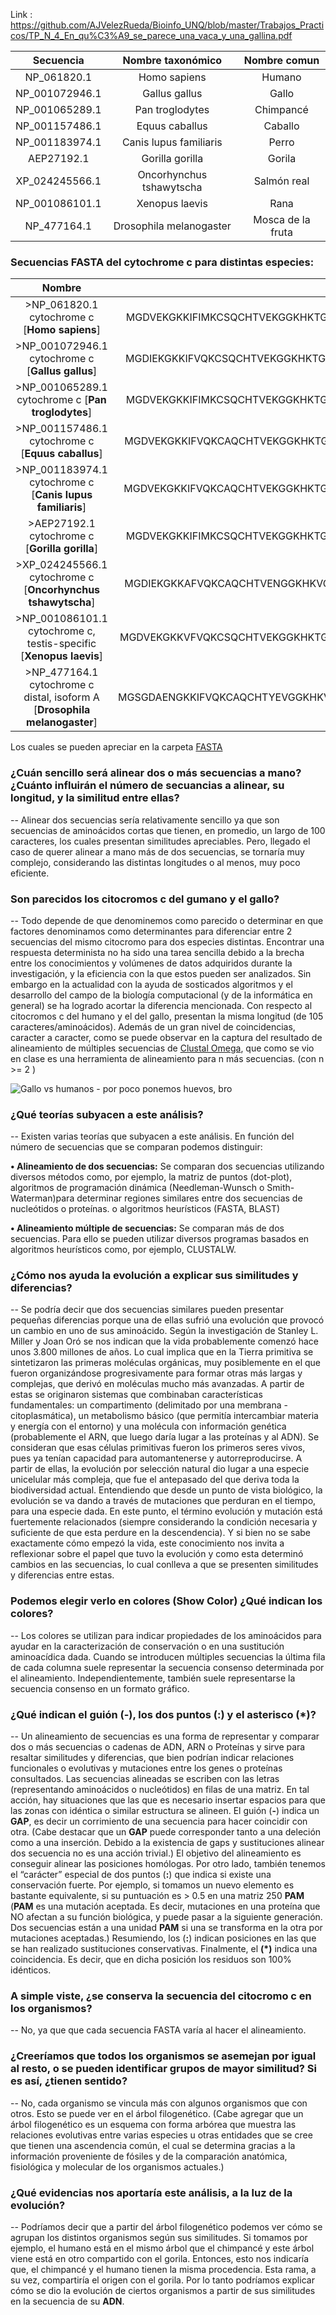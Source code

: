 Link :
https://github.com/AJVelezRueda/Bioinfo_UNQ/blob/master/Trabajos_Practicos/TP_N_4_En_qu%C3%A9_se_parece_una_vaca_y_una_gallina.pdf


| **Secuencia**      | **Nombre taxonómico**        | **Nombre comun** |
|:--------------:|:------------------------:|:-------------:|  
| NP_061820.1    | Homo sapiens             | Humano |
| NP_001072946.1 | Gallus gallus            | Gallo |
| NP_001065289.1 | Pan troglodytes			| Chimpancé |
| NP_001157486.1 | Equus caballus			| Caballo | 
| NP_001183974.1 | Canis lupus familiaris	| Perro |
| AEP27192.1   	 | Gorilla gorilla			| Gorila |
| XP_024245566.1 | Oncorhynchus tshawytscha	| Salmón real |
| NP_001086101.1 | Xenopus laevis			| Rana |
| NP_477164.1	 | Drosophila melanogaster	| Mosca de la fruta |


### Secuencias FASTA del cytochrome c para distintas especies:

| **Nombre**         | **Secuencia**                |
|:--------------:|:------------------------:|
| >NP_061820.1 cytochrome c [**Homo sapiens**]| MGDVEKGKKIFIMKCSQCHTVEKGGKHKTGPNLHGLFGRKTGQAPGYSYTAANKNKGIIWGEDTLMEYLENPKKYIPGTKMIFVGIKKKEERADLIAYLKKATNE|
| >NP_001072946.1 cytochrome c [**Gallus gallus**] | MGDIEKGKKIFVQKCSQCHTVEKGGKHKTGPNLHGLFGRKTGQAEGFSYTDANKNKGITWGEDTLMEYLENPKKYIPGTKMIFAGIKKKSERVDLIAYLKDATSK|
| >NP_001065289.1 cytochrome c [**Pan troglodytes**] | MGDVEKGKKIFIMKCSQCHTVEKGGKHKTGPNLHGLFGRKTGQAPGYSYTAANKNKGIIWGEDTLMEYLENPKKYIPGTKMIFVGIKKKEERADLIAYLKKATNE |
| >NP_001157486.1 cytochrome c [**Equus caballus**] | MGDVEKGKKIFVQKCAQCHTVEKGGKHKTGPNLHGLFGRKTGQAPGFSYTDANKNKGITWKEETLMEYLENPKKYIPGTKMIFAGIKKKTEREDLIAYLKKATNE |
| >NP_001183974.1 cytochrome c [**Canis lupus familiaris**] | MGDVEKGKKIFVQKCAQCHTVEKGGKHKTGPNLHGLFGRKTGQAPGFSYTDANKNKGITWGEETLMEYLENPKKYIPGTKMIFAGIKKTGERADLIAYLKKATKE |
| >AEP27192.1 cytochrome c [**Gorilla gorilla**] | MGDVEKGKKIFIMKCSQCHTVEKGGKHKTGPNLHGLFGRKTGQAPGYSYTAANKNKGIIWGEDTLMEYLENPKKYIPGTKMIFVGIKKKEERADLIAYLKKATNE |
| >XP_024245566.1 cytochrome c [**Oncorhynchus tshawytscha**] | MGDIEKGKKAFVQKCAQCHTVENGGKHKVGPNLWGLFGRKTGQAEGFSYTDANKAKGIVWDTDTLMTYLENPKKYIPGTKMIFAGIKKKGERADLIAYLKSATS |
| >NP_001086101.1 cytochrome c, testis-specific [**Xenopus laevis**] | MGDVEKGKKVFVQKCSQCHTVEKGGKHKTGPNLHGLFGRKTGQAEGFSYTDANKNKGIVWDEDTLMVYLENPKKYIPGTKMIFAGIKKKGERQDLIAYLKQSTSS |
| >NP_477164.1 cytochrome c distal, isoform A [**Drosophila melanogaster**] | MGSGDAENGKKIFVQKCAQCHTYEVGGKHKVGPNLGGVVGRKCGTAAGYKYTDANIKKGVTWTEGNLDEYLKDPKKYIPGTKMVFAGLKKAEERADLIAFLKSNK |

Los cuales se pueden apreciar en la carpeta [FASTA](https://github.com/pache0015/Bioinformatica-UNQ/tree/master/TP%20-%204/FASTA)

### ¿Cuán sencillo será alinear dos o más secuencias a mano? ¿Cuánto influirán el número de secuancias a alinear, su longitud, y la similitud entre ellas?

-- Alinear dos secuencias sería relativamente sencillo ya que son secuencias de aminoácidos cortas que tienen, en promedio, un largo de 100 caracteres, los cuales presentan similitudes apreciables. Pero, llegado el caso de querer alinear a mano más de dos secuencias, se tornaría muy complejo, considerando las distintas longitudes o al menos, muy poco eficiente.

### Son parecidos los citocromos c del gumano y el gallo?

-- Todo depende de que denominemos como parecido o determinar en que factores denominamos como determinantes para diferenciar entre 2 secuencias del mismo citocromo para dos especies distintas. Encontrar una respuesta determinista no ha sido una tarea sencilla debido a la brecha entre los conocimientos y volúmenes de datos adquiridos durante la investigación, y la eficiencia con la que estos pueden ser analizados. Sin embargo en la actualidad con la ayuda de sosticados algoritmos y el desarrollo del campo de la biología computacional (y de la informática en general) se ha logrado acortar la diferencia mencionada.
Con respecto al citocromos c del humano y el del gallo, presentan la misma longitud (de 105 caracteres/aminoácidos). Además de un gran nivel de coincidencias, caracter a caracter, como se puede observar en la captura del resultado de alineamiento de múltiples secuencias de [Clustal Omega](https://www.ebi.ac.uk/Tools/services/web/toolresult.ebi?jobId=clustalo-I20200525-071248-0602-89162796-p2m), que como se vio en clase es una herramienta de alineamiento para n más secuencias. (con n >= 2 )

![Gallo vs humanos - por poco ponemos huevos, bro](https://github.com/pache0015/Bioinformatica-UNQ/blob/master/TP%20-%204/img/gallovshumano.jpg)

### ¿Qué teorías subyacen a este análisis?



-- Existen varias teorías que subyacen a este análisis. En función del número de secuencias que se comparan podemos distinguir: 

**• Alineamiento de dos secuencias:** Se comparan dos secuencias utilizando diversos métodos como, por ejemplo, la matriz de puntos (dot-plot), algoritmos de programación dinámica (Needleman-Wunsch o Smith-Waterman)para determinar regiones similares entre dos secuencias de nucleótidos o proteínas. o algoritmos heurísticos (FASTA, BLAST)

**• Alineamiento múltiple de secuencias:** Se comparan más de dos secuencias. Para ello se pueden utilizar diversos programas basados en algoritmos heurísticos como, por ejemplo, CLUSTALW.


### ¿Cómo nos ayuda la evolución a explicar sus similitudes y diferencias?

-- Se podría decir que dos secuencias similares pueden presentar pequeñas diferencias porque una de ellas sufrió una evolución que provocó un cambio en uno de sus aminoácido.
Según la investigación de Stanley L. Miller y Joan Oró se nos indican que la vida probablemente comenzó hace unos 3.800 millones de años. Lo cual implica que en la Tierra primitiva se sintetizaron las primeras moléculas orgánicas, muy posiblemente en el  que fueron organizándose progresivamente para formar otras más largas y complejas, que derivó en moléculas mucho más avanzadas. A partir de estas se originaron sistemas que combinaban características fundamentales: un compartimento (delimitado por una membrana - citoplasmática), un metabolismo básico (que permitía intercambiar materia y energía con el entorno) y una molécula con información genética (probablemente el ARN, que luego daría lugar a las proteínas y al ADN). Se consideran que esas células primitivas fueron los primeros seres vivos, pues ya tenían capacidad para automantenerse y autorreproducirse. A partir de ellas, la evolución por selección natural dio lugar a una especie unicelular más compleja, que fue el antepasado del que deriva toda la biodiversidad actual. Entendiendo que desde un punto de vista biológico, la evolución se va dando a través de mutaciones que perduran en el tiempo, para una especie dada. En este punto, el término evolución y mutación está fuertemente relacionados (siempre considerando la condición necesaria y suficiente de que esta perdure en la descendencia). Y si bien no se sabe exactamente cómo empezó la vida, este conocimiento nos invita a reflexionar sobre el papel que tuvo la evolución y como esta determinó cambios en las secuencias, lo cual conlleva a que se presenten similitudes y diferencias entre estas.

### Podemos elegir verlo en colores (Show Color) ¿Qué indican los colores?

-- Los colores se utilizan para indicar propiedades de los aminoácidos para ayudar en la caracterización de conservación o en una sustitución aminoacídica dada. Cuando se introducen múltiples secuencias la última fila de cada columna suele representar la secuencia consenso determinada por el alineamiento. Independientemente, también suele representarse la secuencia consenso en un formato gráfico.

### ¿Qué indican el guión (-), los dos  puntos (:) y el asterisco (*)?

-- Un alineamiento de secuencias es una forma de representar y comparar dos o más secuencias o cadenas de ADN, ARN o Proteínas y sirve para resaltar similitudes y diferencias,  que bien podrían indicar relaciones funcionales o evolutivas y mutaciones entre los genes o proteínas consultados. Las secuencias alineadas se escriben con las letras (representando aminoácidos o nucleótidos) en filas de una  matriz. 
En tal acción, hay situaciones que las que es necesario insertar espacios para que las zonas con idéntica o similar estructura se alineen. El guión (**-**) indica un **GAP**, es decir un corrimiento de una secuencia para hacer coincidir con otra. (Cabe destacar que un **GAP** puede corresponder tanto a una deleción como a una inserción. Debido a la existencia de gaps y sustituciones alinear dos secuencia no es una acción trivial.) El objetivo del alineamiento es conseguir alinear las posiciones homólogas.
Por otro lado, también tenemos el “carácter” especial de dos puntos (**:**) que indica si existe una conservación fuerte. Por ejemplo, si tomamos un nuevo elemento es bastante equivalente, si su puntuación es > 0.5 en una matriz 250 **PAM** (**PAM** es una mutación aceptada. Es decir, mutaciones en una proteína que NO afectan a su función biológica, y puede pasar a la siguiente generación. Dos secuencias están a una unidad **PAM** si una se transforma en la otra por mutaciones aceptadas.) Resumiendo, los (**:**) indican posiciones en las que se han realizado sustituciones conservativas.
Finalmente, el **(*)** indica una coincidencia. Es decir, que en dicha posición los residuos son 100% idénticos.

### A simple viste, ¿se conserva la secuencia del citocromo c en los organismos?

-- No, ya que que cada secuencia FASTA varía al hacer el alineamiento. 

### ¿Creeríamos que todos los organismos se asemejan por igual al resto, o se pueden identificar grupos de mayor similitud? Si es así, ¿tienen sentido?

-- No, cada organismo se vincula más con algunos organismos que con otros. Esto se puede ver en el árbol filogenético. (Cabe agregar que un árbol filogenético es un esquema con forma arbórea que muestra las relaciones evolutivas entre varias especies u otras entidades que se cree que tienen una ascendencia común, el cual se determina gracias a la información proveniente de fósiles y de la comparación anatómica, fisiológica y molecular de los organismos actuales.)

### ¿Qué evidencias nos aportaría este análisis, a la luz de la evolución?

-- Podríamos decir que a partir del árbol filogenético podemos ver cómo se agrupan los distintos organismos según sus similitudes. Si tomamos por ejemplo, el humano está en el mismo árbol que el chimpancé y este árbol viene está en otro compartido con el gorila. Entonces, esto nos indicaría que, el chimpancé y el humano tienen la misma procedencia. Esta rama, a su vez, compartiría el origen con el gorila. Por lo tanto podríamos explicar cómo se dio la evolución de ciertos organismos a partir de sus similitudes en la secuencia de su **ADN**.
